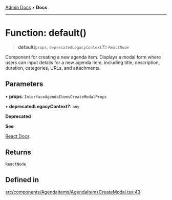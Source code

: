 [Admin Docs](/) • **Docs**

***

# Function: default()

> **default**(`props`, `deprecatedLegacyContext`?): `ReactNode`

Component for creating a new agenda item.
Displays a modal form where users can input details for a new agenda item, including title, description, duration, categories, URLs, and attachments.

## Parameters

• **props**: `InterfaceAgendaItemsCreateModalProps`

• **deprecatedLegacyContext?**: `any`

**Deprecated**

**See**

[React Docs](https://legacy.reactjs.org/docs/legacy-context.html#referencing-context-in-lifecycle-methods)

## Returns

`ReactNode`

## Defined in

[src/components/AgendaItems/AgendaItemsCreateModal.tsx:43](https://github.com/PalisadoesFoundation/talawa-admin/blob/main/src/components/AgendaItems/AgendaItemsCreateModal.tsx#L43)
